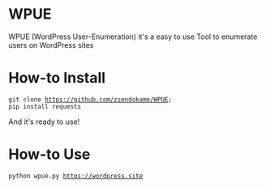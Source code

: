 # WPUE
WPUE (WordPress User-Enumeration) it's a easy to use Tool to enumerate users on WordPress sites

# How-to Install
<code>git clone https://github.com/zsendokame/WPUE; pip install requests</code><br>

And it's ready to use!

# How-to Use
<code>python wpue.py https://wordpress.site</code>
